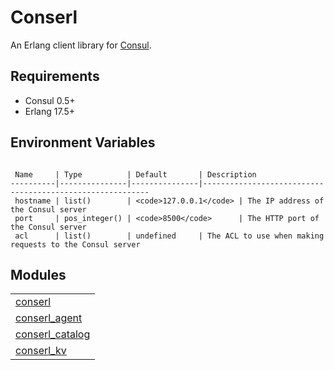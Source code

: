 

# Conserl #

An Erlang client library for [Consul](http://consul.io).


## Requirements ##

- Consul 0.5+
- Erlang 17.5+


## Environment Variables ##

```

 Name     | Type          | Default       | Description
----------|---------------|---------------|----------------------------------------------------------
 hostname | list()        | <code>127.0.0.1</code> | The IP address of the Consul server
 port     | pos_integer() | <code>8500</code>      | The HTTP port of the Consul server
 acl      | list()        | undefined     | The ACL to use when making requests to the Consul server

```


## Modules ##


<table width="100%" border="0" summary="list of modules">
<tr><td><a href="conserl.md" class="module">conserl</a></td></tr>
<tr><td><a href="conserl_agent.md" class="module">conserl_agent</a></td></tr>
<tr><td><a href="conserl_catalog.md" class="module">conserl_catalog</a></td></tr>
<tr><td><a href="conserl_kv.md" class="module">conserl_kv</a></td></tr></table>

